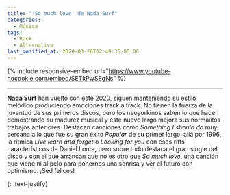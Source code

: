 ```yaml
---
title: "'So much love' de Nada Surf"
categories:
  - Música
tags:
  - Rock
  - Alternativo
last_modified_at: 2020-03-26T02:49:35-05:00
---
```


{% include responsive-embed url="https://www.youtube-nocookie.com/embed/SETkPwSEgNs" %}

---

**Nada Surf** han vuelto con este 2020, siguen manteniendo su estilo melódico produciendo emociones track a track. No tienen la fuerza de la juventud de sus primeros discos, pero los neoyorkinos saben lo que hacen demostrando su madurez musical y este nuevo largo mejora sus normalitos trabajos anteriores. Destacan canciones como *Something I should do* muy cercana a lo que fue su gran éxito *Popular* de su primer largo, allá por 1996, la rítmica *Live learn and forget* o *Looking for you* con esos riffs característicos de Daniel Lorca, pero sobre todo destaca el gran single del disco y con el que arrancan que no es otro que  *So much love*, una canción que viene ni al pelo para ponernos una sonrisa y ver el futuro con optimismo. ¡Sed felices!

{: .text-justify}
